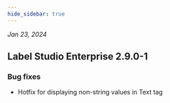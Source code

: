 ```yaml
---
hide_sidebar: true
---
```


*Jan 23, 2024*

## Label Studio Enterprise 2.9.0-1
### Bug fixes
- Hotfix for displaying non-string values in Text tag

